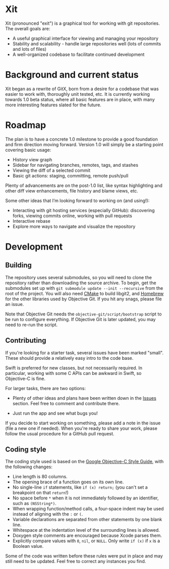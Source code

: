 # Xit

Xit (pronounced "exit") is a graphical tool for working with git repositories. The overall goals are:

  * A useful graphical interface for viewing and managing your repository
  * Stability and scalability - handle large repositories well (lots of commits and lots of files)
  * A well-organized codebase to facilitate continued development

# Background and current status

Xit began as a rewrite of GitX, born from a desire for a codebase that was easier to work with, thoroughly unit tested, etc. It is currently working towards 1.0 beta status, where all basic features are in place, with many more interesting features slated for the future.

# Roadmap

The plan is to have a concrete 1.0 milestone to provide a good foundation and firm direction moving forward. Version 1.0 will simply be a starting point covering basic usage:

  * History view graph
  * Sidebar for navigating branches, remotes, tags, and stashes
  * Viewing the diff of a selected commit
  * Basic git actions: staging, committing, remote push/pull

Plenty of advancements are on the post-1.0 list, like syntax highlighting and other diff view enhancements, file history and blame views, etc.

Some other ideas that I’m looking forward to working on (and using!):

  * Interacting with git hosting services (especially GitHub): discovering forks, viewing commits online, working with pull requests
  * Interactive rebase
  * Explore more ways to navigate and visualize the repository

# Development

## Building

The repository uses several submodules, so you will need to clone the repository rather than downloading the source archive. To begin, get the submodules set up with `git submodule update --init --recursive` from the root of the project. You will also need [CMake] to build libgit2, and [Homebrew] for the other libraries used by Objective Git. If you hit any snags, please file an issue.

  [CMake]: http://cmake.org/
  [Homebrew]: http://brew.sh

Note that Objective Git needs the `objective-git/script/bootstrap` script to be run to configure everything. If Objective Git is later updated, you may need to re-run the script.

## Contributing

If you're looking for a starter task, several issues have been marked "small". These should provide a relatively easy intro to the code base.

Swift is preferred for new classes, but not necessarily required. In particular, working with some C APIs can be awkward in Swift, so Objective-C is fine. 

For larger tasks, there are two options:

* Plenty of other ideas and plans have been written down in the [Issues] section. Feel free to comment and contribute there.
* Just run the app and see what bugs you!

  [Issues]: https://github.com/Uncommon/Xit/issues

If you decide to start working on something, please add a note in the issue (file a new one if needed). When you're ready to share your work, please follow the usual procedure for a GitHub pull request.

## Coding style

The coding style used is based on the [Google Objective-C Style Guide], with the following changes:

  [Google Objective-C Style Guide]: http://google-styleguide.googlecode.com/svn/trunk/objcguide.xml

* Line length is 80 columns.
* The opening brace of a function goes on its own line.
* No single-line `if` statements, like `if (x) return;` (you can't set a breakpoint on that `return`!)
* No space before `*` when it is not immediately followed by an identifier, such as `(NSString*)`.
* When wrapping function/method calls, a four-space indent may be used instead of aligning with the `:` or `(`.
* Variable declarations are separated from other statements by one blank line.
* Whitespace at the indentation level of the surrounding lines is allowed.
* Doxygen style comments are encouraged because Xcode parses them.
* Explicitly compare values with `0`, `nil`, or `NULL`. Only write `if (x)` if `x` is a Boolean value.

Some of the code was written before these rules were put in place and may still need to be updated. Feel free to correct any instances you find.
